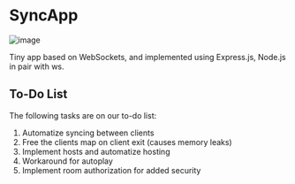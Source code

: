 # SyncApp

![image](https://github.com/lumijiez/SyncApp/assets/59575049/d153828e-6fc2-46f9-a057-e47b171188da)

Tiny app based on WebSockets, and implemented using Express.js, Node.js in pair with ws.

## To-Do List

The following tasks are on our to-do list:

1. Automatize syncing between clients
2. Free the clients map on client exit (causes memory leaks)
3. Implement hosts and automatize hosting
4. Workaround for autoplay
5. Implement room authorization for added security
